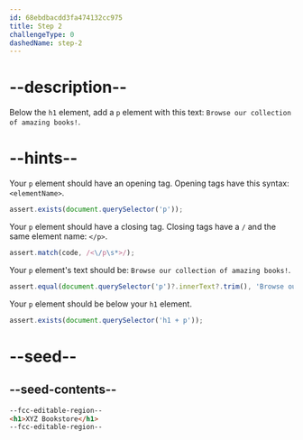 ```yaml
---
id: 68ebdbacdd3fa474132cc975
title: Step 2
challengeType: 0
dashedName: step-2
---
```


# --description--

Below the `h1` element, add a `p` element with this text: `Browse our collection of amazing books!`.

# --hints--

Your `p` element should have an opening tag. Opening tags have this syntax: `<elementName>`.

```js
assert.exists(document.querySelector('p'));
```

Your `p` element should have a closing tag. Closing tags have a `/` and the same element name: `</p>`.

```js
assert.match(code, /<\/p\s*>/);
```

Your `p` element's text should be: `Browse our collection of amazing books!`. 

```js
assert.equal(document.querySelector('p')?.innerText?.trim(), 'Browse our collection of amazing books!');
```

Your `p` element should be below your `h1` element.

```js
assert.exists(document.querySelector('h1 + p'));
```

# --seed--

## --seed-contents--

```html
--fcc-editable-region--
<h1>XYZ Bookstore</h1>
--fcc-editable-region--
```

